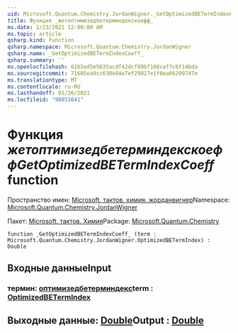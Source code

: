 ```yaml
---
uid: Microsoft.Quantum.Chemistry.JordanWigner._GetOptimizedBETermIndexCoeff_
title: Функция _жетоптимизедбетерминдекскоефф_
ms.date: 1/23/2021 12:00:00 AM
ms.topic: article
qsharp.kind: function
qsharp.namespace: Microsoft.Quantum.Chemistry.JordanWigner
qsharp.name: _GetOptimizedBETermIndexCoeff_
qsharp.summary: ''
ms.openlocfilehash: 6165ed5e5635acdf42dcf89bf108caf7c6f14bda
ms.sourcegitcommit: 71605ea9cc630e84e7ef29027e1f0ea06299747e
ms.translationtype: MT
ms.contentlocale: ru-RU
ms.lasthandoff: 01/26/2021
ms.locfileid: "98851641"
---
```

# <a name="_getoptimizedbetermindexcoeff_-function"></a><span data-ttu-id="d2876-102">Функция _жетоптимизедбетерминдекскоефф_</span><span class="sxs-lookup"><span data-stu-id="d2876-102">_GetOptimizedBETermIndexCoeff_ function</span></span>

<span data-ttu-id="d2876-103">Пространство имен: [Microsoft. тактов. химия. жорданвигнер](xref:Microsoft.Quantum.Chemistry.JordanWigner)</span><span class="sxs-lookup"><span data-stu-id="d2876-103">Namespace: [Microsoft.Quantum.Chemistry.JordanWigner](xref:Microsoft.Quantum.Chemistry.JordanWigner)</span></span>

<span data-ttu-id="d2876-104">Пакет: [Microsoft. тактов. Химия](https://nuget.org/packages/Microsoft.Quantum.Chemistry)</span><span class="sxs-lookup"><span data-stu-id="d2876-104">Package: [Microsoft.Quantum.Chemistry](https://nuget.org/packages/Microsoft.Quantum.Chemistry)</span></span>




```qsharp
function _GetOptimizedBETermIndexCoeff_ (term : Microsoft.Quantum.Chemistry.JordanWigner.OptimizedBETermIndex) : Double
```


## <a name="input"></a><span data-ttu-id="d2876-105">Входные данные</span><span class="sxs-lookup"><span data-stu-id="d2876-105">Input</span></span>

### <a name="term--optimizedbetermindex"></a><span data-ttu-id="d2876-106">термин: [оптимизедбетерминдекс](xref:Microsoft.Quantum.Chemistry.JordanWigner.OptimizedBETermIndex)</span><span class="sxs-lookup"><span data-stu-id="d2876-106">term : [OptimizedBETermIndex](xref:Microsoft.Quantum.Chemistry.JordanWigner.OptimizedBETermIndex)</span></span>





## <a name="output--double"></a><span data-ttu-id="d2876-107">Выходные данные: [Double](xref:microsoft.quantum.lang-ref.double)</span><span class="sxs-lookup"><span data-stu-id="d2876-107">Output : [Double](xref:microsoft.quantum.lang-ref.double)</span></span>

